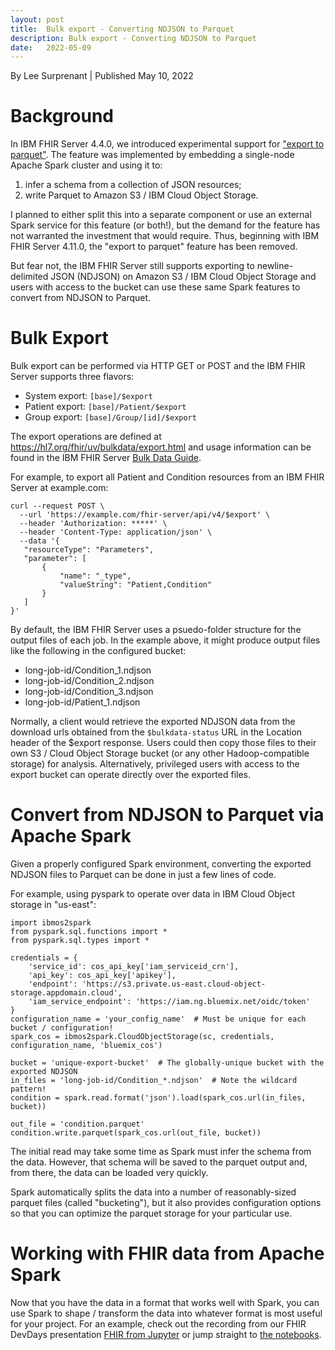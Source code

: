 ```yaml
---
layout: post
title:  Bulk export - Converting NDJSON to Parquet
description: Bulk export - Converting NDJSON to Parquet
date:   2022-05-09
---
```


By Lee Surprenant    |    Published May 10, 2022

# Background
In IBM FHIR Server 4.4.0, we introduced experimental support for ["export to parquet"](https://github.com/IBM/FHIR/issues/1340). The feature was implemented by embedding a single-node Apache Spark cluster and using it to:
1. infer a schema from a collection of JSON resources;
2. write Parquet to Amazon S3 / IBM Cloud Object Storage.

I planned to either split this into a separate component or use an external Spark service for this feature (or both!), but the demand for the feature has not warranted the investment that would require.
Thus, beginning with IBM FHIR Server 4.11.0, the "export to parquet" feature has been removed.

But fear not, the IBM FHIR Server still supports exporting to newline-delimited JSON (NDJSON) on Amazon S3 / IBM Cloud Object Storage and users with access to the bucket can use these same Spark features to convert from NDJSON to Parquet.

# Bulk Export
Bulk export can be performed via HTTP GET or POST and the IBM FHIR Server supports three flavors:
* System export:  `[base]/$export`
* Patient export:  `[base]/Patient/$export`
* Group export:  `[base]/Group/[id]/$export`

The export operations are defined at https://hl7.org/fhir/uv/bulkdata/export.html and usage information can be found in the IBM FHIR Server [Bulk Data Guide](https://linuxforhealth.github.io/FHIR/guides/FHIRBulkOperations#export-operation-dollarexport).

For example, to export all Patient and Condition resources from an IBM FHIR Server at example.com:
```
curl --request POST \
  --url 'https://example.com/fhir-server/api/v4/$export' \
  --header 'Authorization: *****' \
  --header 'Content-Type: application/json' \
  --data '{
   "resourceType": "Parameters",
   "parameter": [
       {
           "name": "_type",
           "valueString": "Patient,Condition"
       }
   ]
}'
```

By default, the IBM FHIR Server uses a psuedo-folder structure for the output files of each job. In the example above, it might produce output files like the following in the configured bucket:
* long-job-id/Condition_1.ndjson
* long-job-id/Condition_2.ndjson
* long-job-id/Condition_3.ndjson
* long-job-id/Patient_1.ndjson

Normally, a client would retrieve the exported NDJSON data from the download urls obtained from the `$bulkdata-status` URL in the Location header of the $export response. Users could then copy those files to their own S3 / Cloud Object Storage bucket (or any other Hadoop-compatible storage) for analysis.
Alternatively, privileged users with access to the export bucket can operate directly over the exported files.

# Convert from NDJSON to Parquet via Apache Spark
Given a properly configured Spark environment, converting the exported NDJSON files to Parquet can be done in just a few lines of code.

For example, using pyspark to operate over data in IBM Cloud Object storage in "us-east":
```
import ibmos2spark
from pyspark.sql.functions import *
from pyspark.sql.types import *

credentials = {
    'service_id': cos_api_key['iam_serviceid_crn'],
    'api_key': cos_api_key['apikey'],
    'endpoint': 'https://s3.private.us-east.cloud-object-storage.appdomain.cloud',
    'iam_service_endpoint': 'https://iam.ng.bluemix.net/oidc/token'
}
configuration_name = 'your_config_name'  # Must be unique for each bucket / configuration!
spark_cos = ibmos2spark.CloudObjectStorage(sc, credentials, configuration_name, 'bluemix_cos')

bucket = 'unique-export-bucket'  # The globally-unique bucket with the exported NDJSON
in_files = 'long-job-id/Condition_*.ndjson'  # Note the wildcard pattern!
condition = spark.read.format('json').load(spark_cos.url(in_files, bucket))

out_file = 'condition.parquet'
condition.write.parquet(spark_cos.url(out_file, bucket))
```

The initial read may take some time as Spark must infer the schema from the data.
However, that schema will be saved to the parquet output and, from there, the data can be loaded very quickly.

Spark automatically splits the data into a number of reasonably-sized parquet files (called "bucketing"), but it also provides configuration options so that you can optimize the parquet storage for your particular use.

# Working with FHIR data from Apache Spark
Now that you have the data in a format that works well with Spark, you can use Spark to shape / transform the data into whatever format is most useful for your project. For an example, check out the recording from our FHIR DevDays presentation [FHIR from Jupyter](https://youtu.be/CZe48jUzNY0?t=1149) or jump straight to [the notebooks](https://github.com/Alvearie/FHIR-from-Jupyter).
